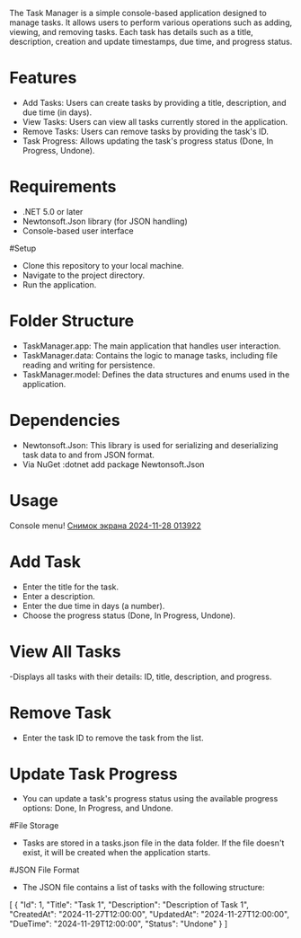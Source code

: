 The Task Manager is a simple console-based application designed to manage tasks. It allows users to perform various operations such as adding, viewing, and removing tasks. Each task has details such as a title, description, creation and update timestamps, due time, and progress status.
# Features
- Add Tasks: Users can create tasks by providing a title, description, and due time (in days).
- View Tasks: Users can view all tasks currently stored in the application.
- Remove Tasks: Users can remove tasks by providing the task's ID.
- Task Progress: Allows updating the task's progress status (Done, In Progress, Undone).


# Requirements
- .NET 5.0 or later
- Newtonsoft.Json library (for JSON handling)
- Console-based user interface

#Setup 
- Clone this repository to your local machine.
- Navigate to the project directory.
- Run the application.

# Folder Structure
- TaskManager.app: The main application that handles user interaction.
- TaskManager.data: Contains the logic to manage tasks, including file reading and writing for persistence.
- TaskManager.model: Defines the data structures and enums used in the application.
# Dependencies
- Newtonsoft.Json: This library is used for serializing and deserializing task data to and from JSON format.
- Via NuGet :dotnet add package Newtonsoft.Json

# Usage
Console menu!
[Снимок экрана 2024-11-28 013922](https://github.com/user-attachments/assets/a367b43e-8a4a-41cd-b81a-d4594232948c)
# Add Task
- Enter the title for the task.
- Enter a description.
- Enter the due time in days (a number).
 - Choose the progress status (Done, In Progress, Undone).

# View All Tasks
-Displays all tasks with their details: ID, title, description, and progress.

# Remove Task
- Enter the task ID to remove the task from the list.

# Update Task Progress
- You can update a task's progress status using the available progress options: Done, In Progress, and Undone.

#File Storage
- Tasks are stored in a tasks.json file in the data folder. If the file doesn't exist, it will be created when the application starts.

#JSON File Format
- The JSON file contains a list of tasks with the following structure:

[
  {
    "Id": 1,
    "Title": "Task 1",
    "Description": "Description of Task 1",
    "CreatedAt": "2024-11-27T12:00:00",
    "UpdatedAt": "2024-11-27T12:00:00",
    "DueTime": "2024-11-29T12:00:00",
    "Status": "Undone"
  }
]





